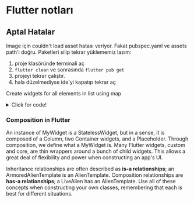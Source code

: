 # Flutter notları
## Aptal Hatalar
Image için couldn't load asset hatası veriyor. Fakat pubspec.yaml ve assets path'i doğru.
Paketleri silip tekrar yüklememiz lazım:
1. proje klasöründe terminali aç
2. `flutter clean` ve sonrasında `flutter pub get`
3. projeyi tekrar çalıştır.
4. hala düzelmediyse ide'yi kapatıp tekrar aç


Create widgets for all elements in list using map
  <details class="markdown-body">

  <summary>Click for code!</summary>


  ```dart
  final messages = <Message>[
    Message(text: "Message 1"),
    Message(text: "Message 2"),
    ImageMessage(
      text: "Message 3",
      imageUrl: "https://example.com/image1.jpg",
    ),
  ];

  class MessageList extends StatelessWidget {
    final List <Message>; messages;

    const MessageList({Key key, @required this.messages}) :
      super(key: key);

    @override
    Widget build(BuildContext context) {
      return Column(
        children: messages.map((Message msg) {
          final text = Text(msg.text);

          if (msg is ImageMessage) {
            return Row(
              children: [
                Image.network(msg.imageUrl),
                text,
              ],
            );
          }

          return text;
        }).toList(),
      );
    }
  }
  ```

  </details>


### Composition in Flutter
An instance of MyWidget is a StatelessWidget, but in a sense, it is composed of a Column, two Container widgets, and a Placeholder. Through composition, we define what a MyWidget is. Many Flutter widgets, custom and core, are thin wrappers around a bunch of child widgets. This allows a great deal of flexibility and power when constructing an app's UI.

Inheritance relationships are often described as **is-a relationships**; an ArmoredAlienTemplate is an AlienTemplate. Composition relationships are **has-a relationships**; a LiveAlien has an AlienTemplate. Use all of these concepts when constructing your own classes, remembering that each is best for different situations.

<style>
.markdown-body {
  --md-code-background: #e3dcef;
  --md-code-text: #4a2b7b;
  --md-code-tabs: #c6b8dd;
  --md-code-radius: 4px;
</style>